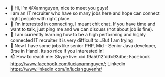 - 👋 Hi, I’m @Xamnguyen, nice to meet you guys!
- I am an IT recruiter who have so many jobs here and hope can connect right people with right place.
- 👀 I’m interested in connecting, I meant chit chat. If you have time and want to talk, just ping me and we can discuss (not about job is fine).
- 🌱 I am currently learning how to be a high performing and highly connected IT recruiter it is very difficult to...But I am trying
- 💞️ Now I have some jobs like senior PHP, Mid - Senior Java developer, Brse in Hanoi. Its so nice if you interested in!
- 📫 How to reach me: Skype live:.cid.f9a5012fddc93dbe; Facebook https://www.facebook.com/luciaxamnguyen/; Linkedin https://www.linkedin.com/in/lucianguyenhr/

<!--- Thank you ---!>

